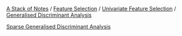 [A Stack of Notes](a-stack-of-notes) / [Feature Selection](feature-selection) / [Univariate Feature Selection](univariate-feature-selection) / [Generalised Discriminant Analysis](generalised-discriminant-analysis)

[Sparse Generalised Discriminant Analysis](generalised-discriminant-analysis/sparse-generalised-discriminant-analysis)

